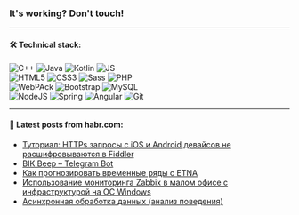### It's working? Don't touch!

---

#### 🛠️ Technical stack:

![C++](https://img.shields.io/badge/C++-informational?logo=c%2B%2B&style=flat&logoColor=white&color=9C033A)
![Java](https://img.shields.io/badge/Java-informational?logo=java&style=flat&logoColor=white&color=007396)
![Kotlin](https://img.shields.io/badge/Kotlin-informational?logo=Kotlin&style=flat&logoColor=white&color=0095D5)
![JS](https://img.shields.io/badge/JS-informational?logo=javaScript&style=flat&logoColor=black&color=F7Df1E) <br>
![HTML5](https://img.shields.io/badge/HTML5-informational?logo=html5&style=flat&logoColor=white&color=E34F26)
![CSS3](https://img.shields.io/badge/CSS3-informational?logo=css3&style=flat&logoColor=white&color=157286)
![Sass](https://img.shields.io/badge/Saas-informational?logo=sass&style=flat&logoColor=white&color=hotpink)
![PHP](https://img.shields.io/badge/PHP-informational?logo=php&style=flat&logoColor=white&color=777BB4) <br>
![WebPAck](https://img.shields.io/badge/WebPack-informational?logo=webPack&style=flat&logoColor=white&color=FF6F00)
![Bootstrap](https://img.shields.io/badge/Bootstrap-informational?logo=Bootstrap&style=flat&logoColor=white&color=7952B3)
![MySQL](https://img.shields.io/badge/MySQL-informational?logo=MySQL&style=flat&logoColor=white&color=00f) <br>
![NodeJS](https://img.shields.io/badge/NodeJS-informational?logo=node.js&style=flat&logoColor=white&color=43853D)
![Spring](https://img.shields.io/badge/Spring-informational?logo=Spring&style=flat&logoColor=white&color=0A9EDC)
![Angular](https://img.shields.io/badge/Vue-informational?logo=vue.js&style=flat&logoColor=white&color=red)
![Git](https://img.shields.io/badge/Git-informational?logo=git&style=flat&logoColor=white&color=darkorange)

___

#### 💬 Latest posts from habr.com:

<!-- BLOG-POST-LIST:START -->
- [Туториал: HTTPs запросы с iOS и Android девайсов не расшифровываются в Fiddler](https://habr.com/ru/post/657349/?utm_source=habrahabr&utm_medium=rss&utm_campaign=657349)
- [BIK Beep – Telegram Bot](https://habr.com/ru/post/657329/?utm_source=habrahabr&utm_medium=rss&utm_campaign=657329)
- [Как прогнозировать временные ряды с ETNA](https://habr.com/ru/post/657297/?utm_source=habrahabr&utm_medium=rss&utm_campaign=657297)
- [Использование мониторинга Zabbix в малом офисе с инфраструктурой на ОС Windows](https://habr.com/ru/post/657105/?utm_source=habrahabr&utm_medium=rss&utm_campaign=657105)
- [Асинхронная обработка данных &lpar;анализ поведения&rpar;](https://habr.com/ru/post/657313/?utm_source=habrahabr&utm_medium=rss&utm_campaign=657313)
<!-- BLOG-POST-LIST:END -->
